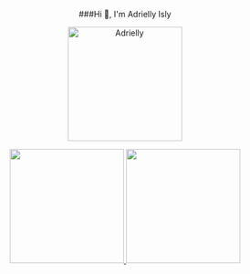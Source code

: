 <p align="center">
###Hi 👋, I'm Adrielly Isly
</p>

<p align="center">
 <img alt="Adrielly" width="200" src="https://cdn.discordapp.com/attachments/1002802222209450094/1040991970916569168/islycodes.gif"/>
</p>

<div align="center">
  <a href="https://github.com/islycodes">
  <img height="200em" src="https://github-readme-stats.vercel.app/api?username=islycodes&show_icons=true&theme=dracula&include_all_commits=true&count_private=true"/>
  <img height="200em" src="https://github-readme-stats.vercel.app/api/top-langs/?username=islycodes&layout=compact&langs_count=7&theme=dracula"/>
</div>
 
 
<div align="center" style="display: inline_block"><br>
 
 </div>
 
 
<div align="center"> <br>
</div>
